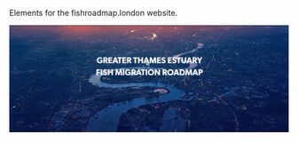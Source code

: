 Elements for the fishroadmap.london website. 

<img src="https://raw.githubusercontent.com/ThamesEstuaryPartnership/barrier/master/Untitled.png" alt="Greater Thames Estuary Fish Migration Roadmap">
